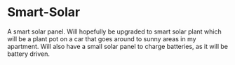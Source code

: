 # Smart-Solar
 A smart solar panel. Will hopefully be upgraded to smart solar plant which will be a plant pot on a car that goes around to sunny areas in my apartment. Will also have a small solar panel to charge batteries, as it will be battery driven.
